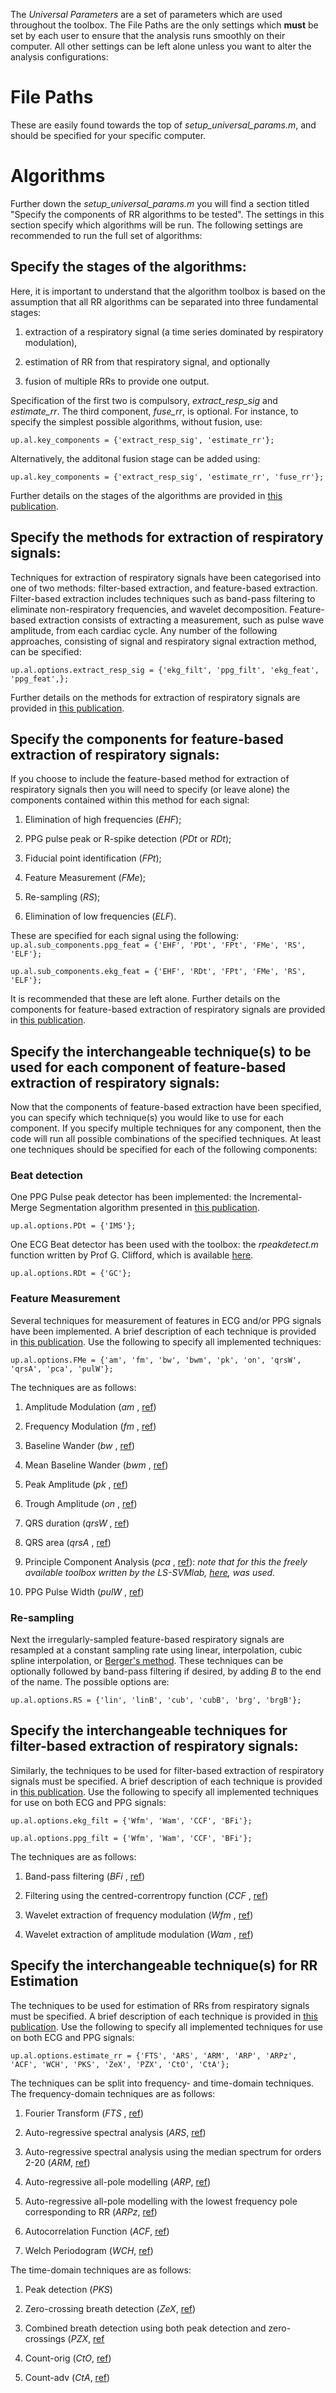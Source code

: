 The _Universal Parameters_ are a set of parameters which are used throughout the toolbox. The File Paths are the only settings which **must** be set by each user to ensure that the analysis runs smoothly on their computer. All other settings can be left alone unless you want to alter the analysis configurations:

# File Paths
These are easily found towards the top of _setup_universal_params.m_, and should be specified for your specific computer.

# Algorithms
Further down the _setup_universal_params.m_ you will find a section titled "Specify the components of RR algorithms to be tested". The settings in this section specify which algorithms will be run. The following settings are recommended to run the full set of algorithms:

## Specify the stages of the algorithms:
Here, it is important to understand that the algorithm toolbox is based on the assumption that all RR algorithms can be separated into three fundamental stages:<p> 

1. extraction of a respiratory signal (a time series dominated by respiratory modulation),

2. estimation of RR from that respiratory signal, and optionally

3. fusion of multiple RRs to provide one output.

Specification of the first two is compulsory, _extract_resp_sig_ and _estimate_rr_. The third component, _fuse_rr_, is optional. For instance, to specify the simplest possible algorithms, without fusion, use:<p>
`up.al.key_components = {'extract_resp_sig', 'estimate_rr'};` <p>
Alternatively, the additonal fusion stage can be added using:<p>
`up.al.key_components = {'extract_resp_sig', 'estimate_rr', 'fuse_rr'};` <p>
Further details on the stages of the algorithms are provided in [this publication](http://peterhcharlton.github.io/RRest/yhvs_assessment.html).

## Specify the methods for extraction of respiratory signals:
Techniques for extraction of respiratory signals have been categorised into one of two methods: filter-based extraction, and feature-based extraction. Filter-based extraction includes techniques such as band-pass filtering to eliminate non-respiratory frequencies, and wavelet decomposition. Feature-based extraction consists of extracting a measurement, such as pulse wave amplitude, from each cardiac cycle. Any number of the following approaches, consisting of signal and respiratory signal extraction method, can be specified:<p>
`up.al.options.extract_resp_sig = {'ekg_filt', 'ppg_filt', 'ekg_feat', 'ppg_feat',};` <p>
Further details on the methods for extraction of respiratory signals are provided in [this publication](http://peterhcharlton.github.io/RRest/yhvs_assessment.html).

## Specify the components for feature-based extraction of respiratory signals:
If you choose to include the feature-based method for extraction of respiratory signals then you will need to specify (or leave alone) the components contained within this method for each signal:

1. Elimination of high frequencies (_EHF_);

2. PPG pulse peak or R-spike detection (_PDt_ or _RDt_);

3. Fiducial point identification (_FPt_);

4. Feature Measurement (_FMe_);

5. Re-sampling (_RS_);

6. Elimination of low frequencies (_ELF_).

These are specified for each signal using the following:
`up.al.sub_components.ppg_feat = {'EHF', 'PDt', 'FPt', 'FMe', 'RS', 'ELF'};` <p>
`up.al.sub_components.ekg_feat = {'EHF', 'RDt', 'FPt', 'FMe', 'RS', 'ELF'};` <p>
It is recommended that these are left alone. Further details on the components for feature-based extraction of respiratory signals are provided in [this publication](http://peterhcharlton.github.io/RRest/yhvs_assessment.html).

## Specify the interchangeable technique(s) to be used for each component of feature-based extraction of respiratory signals:
Now that the components of feature-based extraction have been specified, you can specify which technique(s) you would like to use for each component. If you specify multiple techniques for any component, then the code will run all possible combinations of the specified techniques. At least one techniques should be specified for each of the following components:

### Beat detection
One PPG Pulse peak detector has been implemented: the Incremental-Merge Segmentation algorithm presented in [this publication](http://doi.org/10.1109/EMBC.2012.6346628).<p>
`up.al.options.PDt = {'IMS'};`

One ECG Beat detector has been used with the toolbox: the _rpeakdetect.m_ function written by Prof G. Clifford, which is available [here](http://www.mit.edu/~gari/CODE/ECGtools/ecgBag/rpeakdetect.m).<p>
`up.al.options.RDt = {'GC'};`

### Feature Measurement
Several techniques for measurement of features in ECG and/or PPG signals have been implemented. A brief description of each technique is provided in [this publication](http://peterhcharlton.github.io/RRest/yhvs_assessment.html). Use the following to specify all implemented techniques:<p>
`up.al.options.FMe = {'am', 'fm', 'bw', 'bwm', 'pk', 'on', 'qrsW', 'qrsA', 'pca', 'pulW'};`

The techniques are as follows:

1. Amplitude Modulation (_am_ , [ref](http://doi.org/10.1109/TBME.2013.2246160))

2. Frequency Modulation (_fm_ , [ref](http://doi.org/10.1109/TBME.2013.2246160))

3. Baseline Wander (_bw_ , [ref](http://peterhcharlton.github.io/RRest/yhvs_assessment.html))

4. Mean Baseline Wander (_bwm_ , [ref](http://doi.org/10.1109/ICASSP.2010.5495584))

5. Peak Amplitude (_pk_ , [ref](http://doi.org/10.1109/TBME.2013.2246160))

6. Trough Amplitude (_on_ , [ref](http://doi.org/10.1109/ICASSP.2010.5495584))

7. QRS duration (_qrsW_ , [ref](http://medicalresearchjournal.org/index.php/GJMR/article/view/315))

8. QRS area (_qrsA_ , [ref](http://ieeexplore.ieee.org/xpls/abs_all.jsp?arnumber=5738022))

9. Principle Component Analysis (_pca_ , [ref](http://doi.org/10.1109/TBME.2012.2186448)): _note that for this the freely available toolbox written by the LS-SVMlab, [here](http://www.esat.kuleuven.be/sista/lssvmlab/), was used._

10. PPG Pulse Width (_pulW_ , [ref](https://zaguan.unizar.es/record/31895))

### Re-sampling

Next the irregularly-sampled feature-based respiratory signals are resampled at a constant sampling rate using linear, interpolation, cubic spline interpolation, or [Berger's method](doi.org/10.1109/TBME.1986.325789). These techniques can be optionally followed by band-pass filtering if desired, by adding _B_ to the end of the name. The possible options are:

`up.al.options.RS = {'lin', 'linB', 'cub', 'cubB', 'brg', 'brgB'};`

## Specify the interchangeable techniques for filter-based extraction of respiratory signals:
Similarly, the techniques to be used for filter-based extraction of respiratory signals must be specified. A brief description of each technique is provided in [this publication](http://peterhcharlton.github.io/RRest/yhvs_assessment.html). Use the following to specify all implemented techniques for use on both ECG and PPG signals:<p>
`up.al.options.ekg_filt = {'Wfm', 'Wam', 'CCF', 'BFi'};`<p>
`up.al.options.ppg_filt = {'Wfm', 'Wam', 'CCF', 'BFi'};`<p>

The techniques are as follows:

1. Band-pass filtering (_BFi_ , [ref](http://www.ncbi.nlm.nih.gov/pubmed/1293445))

2. Filtering using the centred-correntropy function (_CCF_ , [ref](http://doi.org/10.1371/journal.pone.0086427))

3. Wavelet extraction of frequency modulation (_Wfm_ , [ref](http://www.worldscientific.com/doi/abs/10.1142/S0219691304000329))

4. Wavelet extraction of amplitude modulation (_Wam_ , [ref](http://www.worldscientific.com/doi/abs/10.1142/S0219691304000329))

## Specify the interchangeable technique(s) for RR Estimation
The techniques to be used for estimation of RRs from respiratory signals must be specified. A brief description of each technique is provided in [this publication](http://peterhcharlton.github.io/RRest/yhvs_assessment.html). Use the following to specify all implemented techniques for use on both ECG and PPG signals:<p>
`up.al.options.estimate_rr = {'FTS', 'ARS', 'ARM', 'ARP', 'ARPz', 'ACF', 'WCH', 'PKS', 'ZeX', 'PZX', 'CtO', 'CtA'};`

The techniques can be split into frequency- and time-domain techniques. The frequency-domain techniques are as follows:

1. Fourier Transform (_FTS_ , [ref](http://doi.org/10.1109/TBME.2013.2246160))

2. Auto-regressive spectral analysis (_ARS_, [ref](http://doi.org/10.1109/MEMB.2002.1032638))

3. Auto-regressive spectral analysis using the median spectrum for orders 2-20 (_ARM_, [ref](http://doi.org/10.3109/03091902.2015.1105316))

4. Auto-regressive all-pole modelling (_ARP_, [ref](http://doi.org/10.1109/IEMBS.2008.4649554))

5. Auto-regressive all-pole modelling with the lowest frequency pole corresponding to RR (_ARPz_, [ref](http://www.waset.org/publications/13323))

6. Autocorrelation Function (_ACF_, [ref](http://doi.org/10.1007/s10439-007-9428-1))

7. Welch Periodogram (_WCH_, [ref](https://zaguan.unizar.es/record/31895?ln=en))

The time-domain techniques are as follows:

1. Peak detection (_PKS_)

2. Zero-crossing breath detection (_ZeX_, [ref](http://doi.org/10.1007/BF02348427))

3. Combined breath detection using both peak detection and zero-crossings (_PZX_, [ref](http://www.ibme.ox.ac.uk/research/biomedical-signal-processing-instrumentation/prof-l-tarassenko/publications/pdf/s_fleming_thesis.pdf)

4. Count-orig (_CtO_, [ref](http://doi.org/10.1007/s10439-007-9428-1))

5. Count-adv (_CtA_, [ref](http://doi.org/10.1007/s10439-007-9428-1))